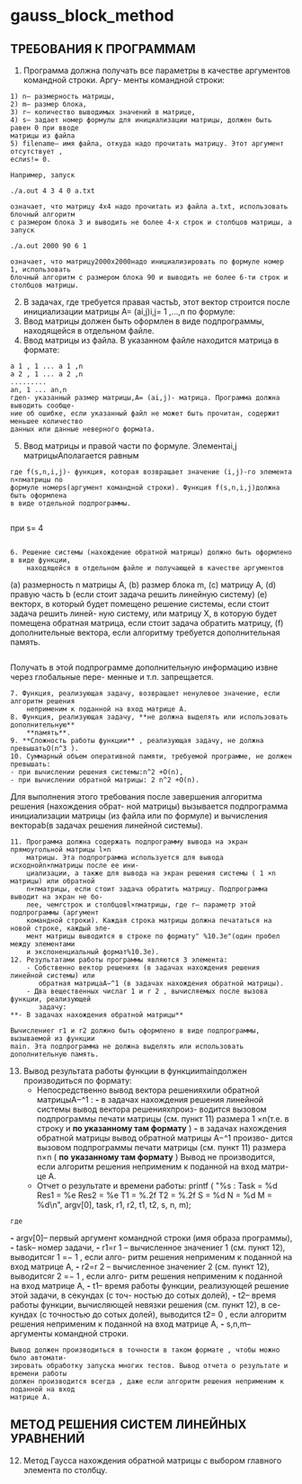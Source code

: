 # gauss_block_method
## ТРЕБОВАНИЯ К ПРОГРАММАМ

1. Программа должна получать все параметры в качестве аргументов командной строки. Аргу-
    менты командной строки:

```
1) n– размерность матрицы,
2) m– размер блока,
3) r– количество выводимых значений в матрице,
4) s– задает номер формулы для инициализации матрицы, должен быть равен 0 при вводе
матрицы из файла
5) filename– имя файла, откуда надо прочитать матрицу. Этот аргумент отсутствует ,
еслиs!= 0.
```
```
Например, запуск
```
```
./a.out 4 3 4 0 a.txt
```
```
означает, что матрицу 4x4 надо прочитать из файла a.txt, использовать блочный алгоритм
с размером блока 3 и выводить не более 4-х строк и столбцов матрицы, а запуск
```
```
./a.out 2000 90 6 1
```
```
означает, что матрицу2000x2000надо инициализировать по формуле номер 1, использовать
блочный алгоритм с размером блока 90 и выводить не более 6-ти строк и столбцов матрицы.
```
2. В задачах, где требуется правая частьb, этот вектор строится после инициализации матрицы
    A= (ai,j)i,j= 1 ,...,n по формуле:
3. Ввод матрицы должен быть оформлен в виде подпрограммы, находящейся в отдельном файле.
4. Ввод матрицы из файла. В указанном файле находится матрица в формате:

```
a 1 , 1 ... a 1 ,n
a 2 , 1 ... a 2 ,n
.........
an, 1 ... an,n
гдеn- указанный размер матрицы,A= (ai,j)- матрица. Программа должна выводить сообще-
ние об ошибке, если указанный файл не может быть прочитан, содержит меньшее количество
данных или данные неверного формата.
```
5. Ввод матрицы и правой части по формуле. Элементai,j матрицыAполагается равным

```
где f(s,n,i,j)- функция, которая возвращает значение (i,j)-го элемента n×nматрицы по
формуле номерs(аргумент командной строки). Функция f(s,n,i,j)должна быть оформлена
в виде отдельной подпрограммы.
```
```
```
при s= 4
```

6. Решение системы (нахождение обратной матрицы) должно быть оформлено в виде функции,
    находящейся в отдельном файле и получающей в качестве аргументов

```
(a) размерность n матрицы A,
(b) размер блока m,
(c) матрицу A,
(d) правую часть b (если стоит задача решить линейную систему)
(e) векторx, в который будет помещено решение системы, если стоит задача решить линей-
ную систему, или матрицу X, в которую будет помещена обратная матрица, если стоит
задача обратить матрицу,
(f) дополнительные вектора, если алгоритму требуется дополнительная память.
```
```
Получать в этой подпрограмме дополнительную информацию извне через глобальные пере-
менные и т.п. запрещается.
```
7. Функция, реализующая задачу, возвращает ненулевое значение, если алгоритм решения
    неприменим к поданной на вход матрице A.
8. Функция, реализующая задачу, **не должна выделять или использовать дополнительную**
    **память**.
9. **Сложность работы функции** , реализующая задачу, не должна превышатьO(n^3 ).
10. Суммарный объем оперативной памяти, требуемой программе, не должен превышать:
- при вычислении решения системы:n^2 +O(n),
- при вычислении обратной матрицы: 2 n^2 +O(n).

```
Для выполнения этого требования после завершения алгоритма решения (нахождения обрат-
ной матрицы) вызывается подпрограмма инициализации матрицы (из файла или по формуле)
и вычисления вектораb(в задачах решения линейной системы).
```
11. Программа должна содержать подпрограмму вывода на экран прямоугольной матрицы l×n
    матрицы. Эта подпрограмма используется для вывода исходнойn×nматрицы после ее ини-
    циализации, а также для вывода на экран решения системы ( 1 ×n матрицы) или обратной
    n×nматрицы, если стоит задача обратить матрицу. Подпрограмма выводит на экран не бо-
    лее, чемrстрок и столбцовl×nматрицы, где r– параметр этой подпрограммы (аргумент
    командной строки). Каждая строка матрицы должна печататься на новой строке, каждый эле-
    мент матрицы выводится в строке по формату" %10.3e"(один пробел между элементами
    и экспоненциальный формат%10.3e).
12. Результатами работы программы являются 3 элемента:
    - Собственно вектор решенияx (в задачах нахождения решения линейной системы) или
       обратная матрицаA−^1 (в задачах нахождения обратной матрицы).
    - Два вещественных числаr 1 и r 2 , вычисляемых после вызова функции, реализующей
       задачу:
**- В задачах нахождения обратной матрицы**

Вычислениеr r1 и r2 должно быть оформлено в виде подпрограммы, вызываемой из функции
main. Эта подпрограмма не должна выделять или использовать дополнительную память.
```
13. Вывод результата работы функции в функцииmainдолжен производиться по формату:
    - Непосредственно вывод вектора решенияxили обратной матрицыA−^1 :
       **-** в задачах нахождения решения линейной системы вывод вектора решенияxпроиз-
          водится вызовом подпрограммы печати матрицы (см. пункт 11) размера 1 ×n(т.е. в
          строку и **по указанному там формату** )
       **-** в задачах нахождения обратной матрицы вывод обратной матрицы A−^1 произво-
          дится вызовом подпрограммы печати матрицы (см. пункт 11) размера n×n ( **по**
          **указанному там формату** )
Вывод не производится, если алгоритм решения неприменим к поданной на вход матри-
це A.
    - Отчет о результате и времени работы:
       printf (
       "%s : Task = %d Res1 = %e Res2 = %e T1 = %.2f T2 = %.2f S = %d N = %d M = %d\n",
       argv[0], task, r1, r2, t1, t2, s, n, m);

```
где
```
**-** argv[0]– первый аргумент командной строки (имя образа программы),
**-** task– номер задачи,
**-** r1=r 1 – вычисленное значениеr 1 (см. пункт 12), выводитсяr 1 =− 1 , если алго-
    ритм решения неприменим к поданной на вход матрице A,
**-** r2=r 2 – вычисленное значениеr 2 (см. пункт 12), выводитсяr 2 =− 1 , если алго-
    ритм решения неприменим к поданной на вход матрице A,
**-** t1– время работы функции, реализующей решение этой задачи, в секундах (с точ-
    ностью до сотых долей),
**-** t2– время работы функции, вычисляющей невязки решения (см. пункт 12), в се-
    кундах (с точностью до сотых долей), выводится t2= 0 , если алгоритм решения
    неприменим к поданной на вход матрице A,
**-** s,n,m– аргументы командной строки.

```
Вывод должен производиться в точности в таком формате , чтобы можно было автомати-
зировать обработку запуска многих тестов. Вывод отчета о результате и времени работы
должен производится всегда , даже если алгоритм решения неприменим к поданной на вход
матрице A.
```

## МЕТОД РЕШЕНИЯ СИСТЕМ ЛИНЕЙНЫХ УРАВНЕНИЙ
12. Метод Гаусса нахождения обратной матрицы с выбором главного элемента по столбцу.
